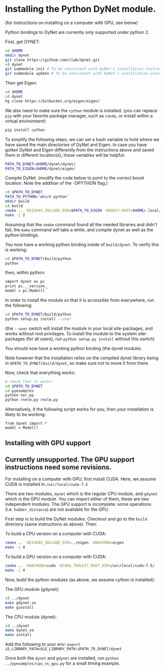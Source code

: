 # Installing the Python DyNet module.

(for instructions on installing on a computer with GPU, see below)

Python bindings to DyNet are currently only supported under python 2.

First, get DYNET:

```bash
cd $HOME
mkdir dynet
git clone https://github.com/clab/dynet.git
cd dynet
git submodule init # To be consistent with DyNet's installation instructions.
git submodule update # To be consistent with DyNet's installation instructions.
```

Then get Eigen:

```bash
cd $HOME
cd dynet
hg clone https://bitbucket.org/eigen/eigen/
```

We also need to make sure the `cython` module is installed.
(you can replace `pip` with your favorite package manager, such as `conda`, or install within a virtual environment)
```bash
pip install cython
```

To simplify the following steps, we can set a bash variable to hold where we have saved the main directories of DyNet and Eigen. In case you have gotten DyNet and Eigen differently from the instructions above and saved them in different location(s), these variables will be helpful:

```bash
PATH_TO_DYNET=$HOME/dynet/dynet/
PATH_TO_EIGEN=$HOME/dynet/eigen/
```

Compile DyNet.
(modify the code below to point to the correct boost location. Note the addition of the -DPYTHON flag.)

```bash
cd $PATH_TO_DYNET
PATH_TO_PYTHON=`which python`
mkdir build
cd build
cmake .. -DEIGEN3_INCLUDE_DIR=$PATH_TO_EIGEN -DBOOST_ROOT=$HOME/.local/boost_1_58_0 -DBoost_NO_BOOST_CMAKE=ON -DPYTHON=$PATH_TO_PYTHON
make -j 2
```

Assuming that the `cmake` command found all the needed libraries and didn't fail, the `make` command will take a while, and compile dynet as well as the python bindings.

You now have a working python binding inside of `build/dynet`.
To verify this is working:

```bash
cd $PATH_TO_DYNET/build/python
python
```
then, within python:
```bash
import dynet as pc
print pc.__version__
model = pc.Model()
```

In order to install the module so that it is accessible from everywhere, run the following:
```bash
cd $PATH_TO_DYNET/build/python
python setup.py install --user
```

(the `--user` switch will install the module in your local site-packages, and works without root privilages.
 To install the module to the system site-packages (for all users), run `python setup.py install` without this switch)


You should now have a working python binding (the dynet module).

Note however that the installation relies on the compiled dynet library being in `$PATH_TO_DYNET/build/dynet`,
so make sure not to move it from there.

Now, check that everything works:

```bash
# check that it works:
cd $PATH_TO_DYNET
cd pyexamples
python xor.py
python rnnlm.py rnnlm.py
```

Alternatively, if the following script works for you, then your installation is likely to be working:
```
from dynet import *
model = Model()
```

## Installing with GPU support
## Currently unsupported. The GPU support instructions need some revisions.

For installing on a computer with GPU, first install CUDA.
Here, we assume CUDA is installed in `/usr/local/cuda-7.5`

There are two modules, `dynet` which is the regular CPU module, and `gdynet` which is the GPU
module. You can import either of them, these are two independent modules. The GPU support
is incomplete: some operations (i.e. `hubber_distance`) are not available for the GPU.

First step is to build the DyNet modules.
Checkout and go to the `build` directory (same instructions as above). Then:

To build a CPU version on a computer with CUDA:
```bash
cmake .. -DEIGEN3_INCLUDE_DIR=../eigen -DBACKEND=eigen
make -j 4
```

To build a GPU version on a computer with CUDA:
```bash
cmake .. -DBACKEND=cuda -DCUDA_TOOLKIT_ROOT_DIR=/usr/local/cuda-7.5/
make -j 4
```

Now, build the python modules (as above, we assume cython is installed):

The GPU module (gdynet):
```bash
cd ../dynet
make gdynet.so
make ginstall
```

The CPU module (dynet):
```bash
cd ../dynet
make dynet.so
make install
```

Add the following to your env:
`export LD_LIBRARY_PATH=$LD_LIBRARY_PATH:$PATH_TO_DYNET/dynet`

Once both the `dynet` and `gdynet` are installed, run `python ../pyexamples/cpu_vs_gpu.py` for a small timing example.


